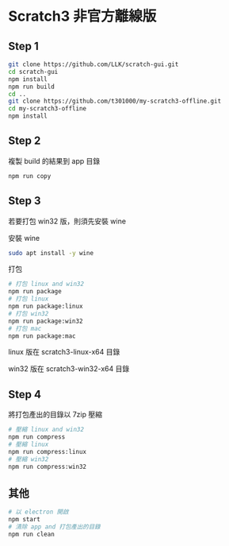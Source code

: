 # Scratch3 非官方離線版

## Step 1
```bash
git clone https://github.com/LLK/scratch-gui.git
cd scratch-gui
npm install
npm run build
cd ..
git clone https://github.com/t301000/my-scratch3-offline.git
cd my-scratch3-offline
npm install
```

## Step 2
複製 build 的結果到 app 目錄
```bash
npm run copy
```

## Step 3
若要打包 win32 版，則須先安裝 wine

安裝 wine
```bash
sudo apt install -y wine
```

打包
```bash
# 打包 linux and win32
npm run package
# 打包 linux
npm run package:linux
# 打包 win32
npm run package:win32
# 打包 mac
npm run package:mac

```

linux 版在 scratch3-linux-x64 目錄

win32 版在 scratch3-win32-x64 目錄

## Step 4
將打包產出的目錄以 7zip 壓縮

```bash
# 壓縮 linux and win32
npm run compress
# 壓縮 linux
npm run compress:linux
# 壓縮 win32
npm run compress:win32
```

## 其他

```bash
# 以 electron 開啟
npm start
# 清除 app and 打包產出的目錄
npm run clean
```
